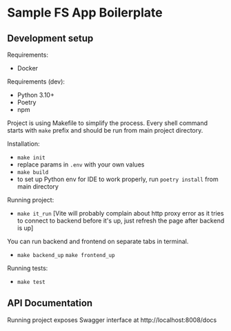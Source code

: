 # Sample FS App Boilerplate
## Development setup

Requirements:

-   Docker

Requirements (dev):

-   Python 3.10+
-   Poetry
-   npm

Project is using Makefile to simplify the process. Every shell command starts with `make` prefix and should be run from main project directory.

Installation:

-   `make init` 
- replace params in `.env` with your own values
-   `make build`
-   to set up Python env for IDE to work properly, run `poetry install` from main directory

Running project:

-  `make it_run` [Vite will probably complain about http proxy error as it tries to connect to backend before it's up, just refresh the page after backend is up]

You can run backend and frontend on separate tabs in terminal.
-  `make backend_up`
    `make frontend_up`

Running tests:

-   `make test`

## API Documentation

Running project exposes Swagger interface at http://localhost:8008/docs





